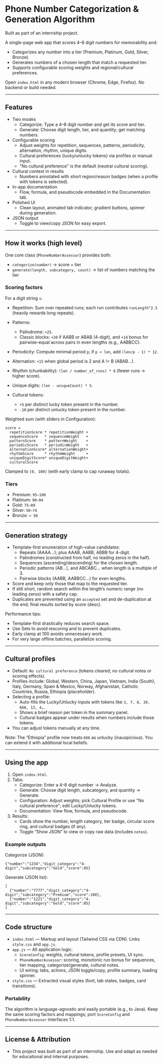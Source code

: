# Phone Number Categorization & Generation Algorithm

Built as part of an internship project.

A single-page web app that scores 4–8 digit numbers for memorability and:
- Categorizes any number into a tier (Premium, Platinum, Gold, Silver, Bronze).
- Generates numbers of a chosen length that match a requested tier.
- Supports configurable scoring weights and regional/cultural preferences.

Open `index.html` in any modern browser (Chrome, Edge, Firefox). No backend or build needed.

---

## Features
- Two modes
  - Categorize: Type a 4–8 digit number and get its score and tier.
  - Generate: Choose digit length, tier, and quantity; get matching numbers.
- Configurable scoring
  - Adjust weights for repetition, sequences, patterns, periodicity, alternation, rhythm, unique digits.
  - Cultural preferences (lucky/unlucky tokens) via profiles or manual input.
  - "No cultural preference" is the default (neutral cultural scoring).
- Cultural context in results
  - Numbers annotated with short region/reason badges (when a profile with tokens is selected).
- In-app documentation
  - Flow, formula, and pseudocode embedded in the Documentation tab.
- Polished UI
  - Clean layout, animated tab indicator, gradient buttons, spinner during generation.
- JSON output
  - Toggle to view/copy JSON for easy export.

---

## How it works (high level)
One core class (`PhoneNumberAssessor`) provides both:
- `categorize(number)` → score + tier
- `generate(length, subcategory, count)` → list of numbers matching the tier

### Scoring factors
For a digit string `s`:
- Repetition: Sum over repeated runs; each run contributes `runLength^2.5` (heavily rewards long repeats).

- Patterns:
  - Palindrome: `+25`.
  - Classic blocks: `+20` if AABB or ABAB (4-digit), and `+14` bonus for pairwise-equal across pairs in even lengths (e.g., AABBCC).
- Periodicity: Compute minimal period `p`; if `p < len`, add `(len/p - 1) * 12`.
- Alternation: `+15` when global period is 2 and A != B (ABAB…).
- Rhythm (chunkability): `(len / number_of_runs) * 6` (fewer runs → higher score).
- Unique digits: `(len - uniqueCount) * 5`.
- Cultural tokens:
  - `+5` per distinct lucky token present in the number.
  - `-10` per distinct unlucky token present in the number.

Weighted sum (with sliders in Configuration):
```
score =
  repetitionScore * repetitionWeight +
  sequenceScore   * sequenceWeight   +
  patternScore    * patternWeight    +
  periodicScore   * periodicWeight   +
  alternationScore* alternationWeight+
  rhythmScore     * rhythmWeight     +
  uniqueDigitScore* uniqueDigitWeight+
  culturalScore
```
Clamped to `[0, 100]` (with early clamp to cap runaway totals).

### Tiers
- Premium: `95–100`
- Platinum: `90–94`
- Gold: `75–89`
- Silver: `50–74`
- Bronze: `< 50`

---

## Generation strategy
- Template-first enumeration of high-value candidates:
  - Repeats (AAAA…); plus AAAB, AABB, ABBB for 4-digit.
  - Palindromes (constructed from half, no leading zeros in the half).
  - Sequences (ascending/descending) for the chosen length.
  - Periodic patterns (AB…), and ABCABC… when length is a multiple of 3.
  - Pairwise blocks (AABB, AABBCC…) for even lengths.
- Score and keep only those that map to the requested tier.
- If still short, random search within the length’s numeric range (no leading zeros) with a safety cap.
- Duplicates are prevented using an `accepted` set and de-duplication at the end; final results sorted by score (desc).

Performance tips:
- Template-first drastically reduces search space.
- Use Sets to avoid rescoring and to prevent duplicates.
- Early clamp at 100 avoids unnecessary work.
- For very large offline batches, parallelize scoring.

---

## Cultural profiles
- Default: `No cultural preference` (tokens cleared; no cultural notes or scoring effects).
- Profiles include: Global, Western, China, Japan, Vietnam, India (South), Italy, Germany, Spain & Mexico, Norway, Afghanistan, Catholic Countries, Russia, Ethiopia (placeholder).
- Selecting a profile:
  - Auto-fills the Lucky/Unlucky inputs with tokens like `3, 7, 8, 39, 666, 13, 4…`.
  - Shows a brief reason per token in the summary panel.
  - Cultural badges appear under results when numbers include those tokens.
- You can adjust tokens manually at any time.

Note: The “Ethiopia” profile now treats `666` as unlucky (inauspicious). You can extend it with additional local beliefs.

---

## Using the app
1. Open `index.html`.
2. Tabs:
   - Categorize: Enter a 4–8 digit number → Analyze.
   - Generate: Choose digit length, subcategory, and quantity → Generate.
   - Configuration: Adjust weights; pick Cultural Profile or use "No cultural preference"; edit Lucky/Unlucky tokens.
   - Documentation: View flow, formula, and pseudocode.
3. Results:
   - Cards show the number, length category, tier badge, circular score ring, and cultural badges (if any).
   - Toggle “Show JSON” to view or copy raw data (includes `notes`).

### Example outputs
Categorize (JSON):
```
{"number":"1234","digit_category":"4-digit","subcategory":"Gold","score":85}
```
Generate (JSON list):
```
[
  {"number":"7777","digit_category":"4-digit","subcategory":"Premium","score":100},
  {"number":"1221","digit_category":"4-digit","subcategory":"Gold","score":85}
]
```

---

## Code structure
- `index.html` — Markup and layout (Tailwind CSS via CDN). Links `style.css` and `app.js`.
- `app.js` — All application logic:
  - `ScoreConfig`: weights, cultural tokens, profile presets, UI sync.
  - `PhoneNumberAssessor`: scoring, monotonic run bonus for sequences, tier mapping, categorize/generate, cultural notes.
  - UI wiring: tabs, actions, JSON toggle/copy, profile summary, loading spinner.
- `style.css` — Extracted visual styles (font, tab states, badges, card transitions).

### Portability
The algorithm is language-agnostic and easily portable (e.g., to Java). Keep the same scoring factors and mappings; port `ScoreConfig` and `PhoneNumberAssessor` interfaces 1:1.

---

## License & Attribution
- This project was built as part of an internship. Use and adapt as needed for educational and internal purposes.

